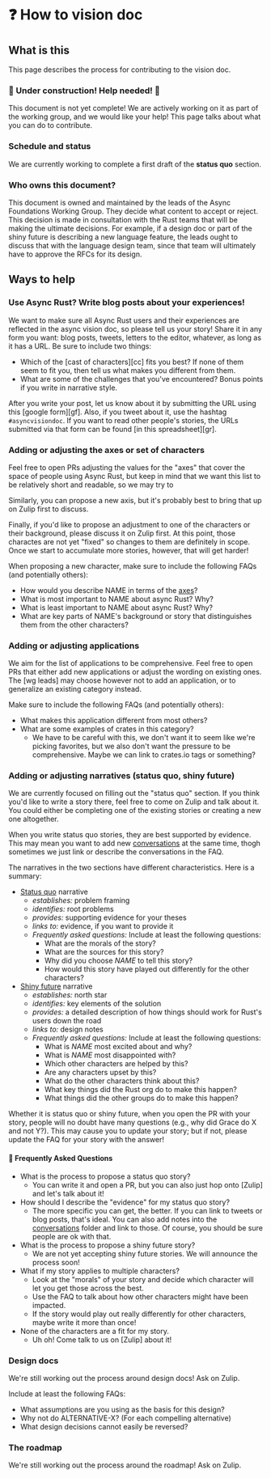 # ❓ How to vision doc

## What is this

This page describes the process for contributing to the vision doc.

[sq]: status_quo.md
[sf]: shiny_future.md
[r]: roadmap.md
[dd]: ../design_docs.md
[wgl]: ../welcome.md#leads
[conversations]: ../conversations.md

### 🚧 Under construction! Help needed! 🚧

This document is not yet complete! We are actively working on it as part of the working group, and we would like your help! This page talks about what you can do to contribute.

### Schedule and status

We are currently working to complete a first draft of the **status quo** section. 

### Who owns this document?

This document is owned and maintained by the leads of the Async Foundations Working Group.
They decide what content to accept or reject. 
This decision is made in consultation with the Rust teams that will be making the ultimate decisions. 
For example, if a design doc or part of the shiny future is describing a new language feature, the leads ought to discuss that with the language design team, since that team will ultimately have to approve the RFCs for its design.

## Ways to help

### Use Async Rust? Write blog posts about your experiences!

We want to make sure all Async Rust users and their experiences are reflected in the async vision doc, so please tell us your story! Share it in any form you want: blog posts, tweets, letters to the editor, whatever, as long as it has a URL. Be sure to include two things:

* Which of the [cast of characters][cc] fits you best? If none of them seem to fit you, then tell us what makes you different from them.
* What are some of the challenges that you've encountered? Bonus points if you write in narrative style.

After you write your post, let us know about it by submitting the URL using this [google form][gf]. Also, if you tweet about it, use the hashtag `#asyncvisiondoc`. If you want to read other people's stories, the URLs submitted via that form can be found [in this spreadsheet][gr].

### Adding or adjusting the axes or set of characters

Feel free to open PRs adjusting the values for the "axes" that cover the space of people using Async Rust, but keep in mind that we want this list to be relatively short and readable, so we may try to 

Similarly, you can propose a new axis, but it's probably best to bring that up on Zulip first to discuss.

Finally, if you'd like to propose an adjustment to one of the characters or their background, please discuss it on Zulip first. At this point, those charactes are not yet "fixed" so changes to them are definitely in scope. Once we start to accumulate more stories, however, that will get harder!

When proposing a new character, make sure to include the following FAQs (and potentially others):

* How would you describe NAME in terms of the [axes](./characters.md#axes)?
* What is most important to NAME about async Rust? Why?
* What is least important to NAME about async Rust? Why?
* What are key parts of NAME's background or story that distinguishes them from the other characters?

### Adding or adjusting applications

We aim for the list of applications to be comprehensive. Feel free to open PRs that either add new applications or adjust the wording on 
existing ones. The [wg leads] may choose however not to add an application, or to generalize an existing category instead.

Make sure to include the following FAQs (and potentially others):

* What makes this application different from most others?
* What are some examples of crates in this category?
    * We have to be careful with this, we don't want it to seem like we're picking favorites, but we also don't want the pressure to be comprehensive. Maybe we can link to crates.io tags or something?

### Adding or adjusting narratives (status quo, shiny future)

We are currently focused on filling out the "status quo" section. If you think you'd like to write a story there, feel free to come on Zulip and talk about it. You could either be completing one of the existing stories or creating a new one altogether.

When you write status quo stories, they are best supported by evidence. This may mean you want to add new [conversations] at the same time, thogh sometimes we just link or describe the conversations in the FAQ.

The narratives in the two sections have different characteristics. Here is a summary:

* [Status quo][sq] narrative
    * *establishes:* problem framing
    * *identifies:* root problems
    * *provides:* supporting evidence for your theses
    * *links to:* evidence, if you want to provide it
    * *Frequently asked questions:* Include at least the following questions:
        * What are the morals of the story?
        * What are the sources for this story?
        * Why did you choose *NAME* to tell this story?
        * How would this story have played out differently for the other characters?
* [Shiny future][sf] narrative
    * *establishes:* north star
    * *identifies:* key elements of the solution
    * *provides:* a detailed description of how things should work for Rust's users down the road
    * *links to:* design notes
    * *Frequently asked questions:* Include at least the following questions:
        * What is *NAME* most excited about and why?
        * What is *NAME* most disappointed with?
        * Which other characters are helped by this?
        * Are any characters upset by this?
        * What do the other characters think about this?
        * What key things did the Rust org do to make this happen?
        * What things did the other groups do to make this happen?

Whether it is status quo or shiny future, when you open the PR with your story, people will no doubt have many questions (e.g., why did Grace do X and not Y?). This may cause you to update your story; but if not, please update the FAQ for your story with the answer!

#### 🤔 Frequently Asked Questions

* What is the process to propose a status quo story?
    * You can write it and open a PR, but you can also just hop onto [Zulip] and let's talk about it!
* How should I describe the "evidence" for my status quo story?
    * The more specific you can get, the better. If you can link to tweets or blog posts, that's ideal. You can also add notes into the [conversations] folder and link to those. Of course, you should be sure people are ok with that.
* What is the process to propose a shiny future story?
    * We are not yet accepting shiny future stories. We will announce the process soon!
* What if my story applies to multiple characters?
    * Look at the "morals" of your story and decide which character will let you get those across the best.
    * Use the FAQ to talk about how other characters might have been impacted.
    * If the story would play out really differently for other characters, maybe write it more than once!
* None of the characters are a fit for my story.
    * Uh oh! Come talk to us on [Zulip] about it!

### Design docs

We're still working out the process around design docs! Ask on Zulip.

Include at least the following FAQs:

* What assumptions are you using as the basis for this design?
* Why not do ALTERNATIVE-X? (For each compelling alternative)
* What design decisions cannot easily be reversed?

### The roadmap

We're still working out the process around the roadmap! Ask on Zulip.
